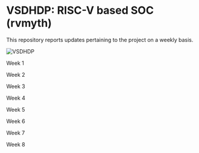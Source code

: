 # VSDHDP: RISC-V based SOC (rvmyth)

This repository reports updates pertaining to the project on a weekly basis.

![VSDHDP](../main/vsdhdp-1.png)

Week 1

Week 2

Week 3

Week 4

Week 5

Week 6

Week 7

Week 8
